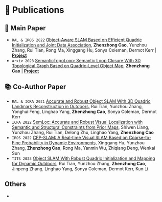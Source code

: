
# 📝 Publications 
## 👄 Main Paper
- `RAL & IROS 2022` [Object-Aware SLAM Based on Efficient Quadric Initialization and Joint Data Association](https://ieeexplore.ieee.org/abstract/document/9829272), **Zhenzhong Cao**, Yunzhou Zhang, Rui Tian, Rong Ma, Xinggang Hu, Sonya Coleman, Dermot Kerr \| [**Project**](https://github.com/zhenzhongcao/Object-Aware-SLAM)
- ``arxiv 2023`` [SemanticTopoLoop: Semantic Loop Closure With 3D Topological Graph Based on Quadric-Level Object Map](https://arxiv.org/abs/2311.02831), **Zhenzhong Cao** \| [**Project**](https://github.com/zhenzhongcao/SemanticToopLoop)

## 📚 Co-Author Paper
- ``RAL & ICRA 2021`` [Accurate and Robust Object SLAM With 3D Quadric Landmark Reconstruction in Outdoors](https://ieeexplore.ieee.org/abstract/document/9662189), Rui Tian, Yunzhou Zhang, Yonghui Feng, Linghao Yang, **Zhenzhong Cao**, Sonya Coleman, Dermot Kerr
- `ICRA 2022` [SemLoc: Accurate and Robust Visual Localization with Semantic and Structural Constraints from Prior Maps](https://ieeexplore.ieee.org/abstract/document/9811925), Shiwen Liang, Yunzhou Zhang, Rui Tian, Delong Zhu, Linghao Yang, **Zhenzhong Cao**
- ``IROS 2022`` [CFP-SLAM: A Real-time Visual SLAM Based on Coarse-to-Fine Probability in Dynamic Environments](https://ieeexplore.ieee.org/abstract/document/9981826), Xinggang Hu, Yunzhou Zhang, **Zhenzhong Cao**, Rong Ma, Yanmin Wu, Zhiqiang Deng, Wenkai Sun 
- ``TITS 2023`` [Object SLAM With Robust Quadric Initialization and Mapping for Dynamic Outdoors](https://ieeexplore.ieee.org/abstract/document/10149129), Rui Tian, Yunzhou Zhang, **Zhenzhong Cao**, Jinpeng Zhang, Linghao Yang, Sonya Coleman, Dermot Kerr, Kun Li

## Others
- 